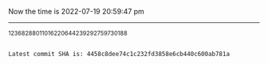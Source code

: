 Now the time is 2022-07-19 20:59:47 pm

---

<small>12368288011016220644239292759730188</small>

```txt

Latest commit SHA is: 4458c8dee74c1c232fd3858e6cb440c600ab781a
```
